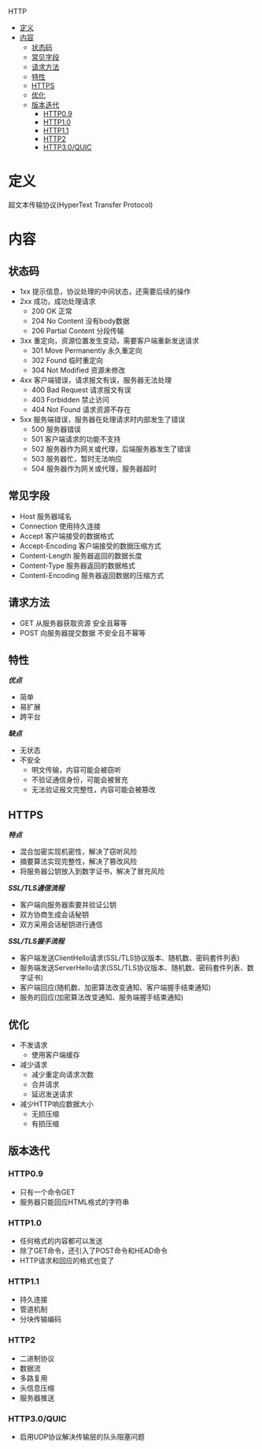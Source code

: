 HTTP
- [定义](#定义)
- [内容](#内容)
  - [状态码](#状态码)
  - [常见字段](#常见字段)
  - [请求方法](#请求方法)
  - [特性](#特性)
  - [HTTPS](#https)
  - [优化](#优化)
  - [版本迭代](#版本迭代)
    - [HTTP0.9](#http09)
    - [HTTP1.0](#http10)
    - [HTTP1.1](#http11)
    - [HTTP2](#http2)
    - [HTTP3.0/QUIC](#http30quic)

# 定义 #
超文本传输协议(HyperText Transfer Protocol)

# 内容 #
## 状态码 ##
- 1xx 提示信息，协议处理的中间状态，还需要后续的操作
- 2xx 成功，成功处理请求
  - 200 OK 正常
  - 204 No Content 没有body数据
  - 206 Partial Content 分段传输
- 3xx 重定向，资源位置发生变动，需要客户端重新发送请求
  - 301 Move Permanently 永久重定向 
  - 302 Found 临时重定向
  - 304 Not Modified 资源未修改
- 4xx 客户端错误，请求报文有误，服务器无法处理
  - 400 Bad Request 请求报文有误
  - 403 Forbidden 禁止访问
  - 404 Not Found 请求资源不存在
- 5xx 服务端错误，服务器在处理请求时内部发生了错误
  - 500 服务器错误 
  - 501 客户端请求的功能不支持
  - 502 服务器作为网关或代理，后端服务器发生了错误
  - 503 服务器忙，暂时无法响应
  - 504 服务器作为网关或代理，服务器超时
 
## 常见字段 ###
- Host 服务器域名
- Connection 使用持久连接
- Accept 客户端接受的数据格式
- Accept-Encoding 客户端接受的数据压缩方式
- Content-Length 服务器返回的数据长度
- Content-Type 服务器返回的数据格式
- Content-Encoding 服务器返回数据的压缩方式

## 请求方法 ##
- GET 从服务器获取资源 安全且幂等
- POST 向服务器提交数据 不安全且不幂等

## 特性 ##
***优点***  
- 简单 
- 易扩展
- 跨平台
    
***缺点***  
- 无状态
- 不安全
  - 明文传输，内容可能会被窃听
  - 不验证通信身份，可能会被冒充
  - 无法验证报文完整性，内容可能会被篡改

## HTTPS ##
***特点***  
- 混合加密实现机密性，解决了窃听风险
- 摘要算法实现完整性，解决了篡改风险
- 将服务器公钥放入到数字证书，解决了冒充风险  

***SSL/TLS通信流程***  
- 客户端向服务器索要并验证公钥
- 双方协商生成会话秘钥
- 双方采用会话秘钥进行通信

***SSL/TLS握手流程***  
- 客户端发送ClientHello请求(SSL/TLS协议版本、随机数、密码套件列表)
- 服务端发送ServerHello请求(SSL/TLS协议版本、随机数、密码套件列表、数字证书)
- 客户端回应(随机数、加密算法改变通知、客户端握手结束通知)
- 服务的回应(加密算法改变通知、服务端握手结束通知)

## 优化 ##
- 不发请求
  - 使用客户端缓存
- 减少请求
  - 减少重定向请求次数
  - 合并请求
  - 延迟发送请求
- 减少HTTP响应数据大小
  - 无损压缩
  - 有损压缩

## 版本迭代 ##
### HTTP0.9 ###
- 只有一个命令GET
- 服务器只能回应HTML格式的字符串

### HTTP1.0 ###
- 任何格式的内容都可以发送
- 除了GET命令，还引入了POST命令和HEAD命令
- HTTP请求和回应的格式也变了

### HTTP1.1 ###
- 持久连接
- 管道机制
- 分块传输编码

### HTTP2 ###
- 二进制协议
- 数据流
- 多路复用
- 头信息压缩
- 服务器推送
  
### HTTP3.0/QUIC ###
- 启用UDP协议解决传输层的队头阻塞问题  